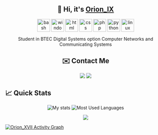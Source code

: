 <h2 align="center">👋 Hi, it's <a href="https://twitter.com/Orion_00001001">Orion_IX</a> </h2>

<p align="center">
<img align="center" alt="bash" height="40" width="40" src="https://cdn.jsdelivr.net/gh/devicons/devicon/icons/bash/bash-original.svg" style="max-width:100%;"></img>
<img align="center" alt="windows" height="40" width="40" src="https://cdn.jsdelivr.net/gh/devicons/devicon/icons/windows8/windows8-original.svg" style="max-width:100%;"></img>
<img align="center" alt="html" height="40" width="40" src="https://cdn.jsdelivr.net/gh/devicons/devicon/icons/html5/html5-original.svg" style="max-width:100%;"></img>
<img align="center" alt="css" height="40" width="40" src="https://cdn.jsdelivr.net/gh/devicons/devicon/icons/css3/css3-original.svg" style="max-width:100%;"></img>
<img  align="center" alt="php" height="40" width="40" src="https://cdn.jsdelivr.net/gh/devicons/devicon/icons/php/php-original.svg" style="max-width:100%;"></img>
<img align="center" alt="python" height="40" width="40" src="https://cdn.jsdelivr.net/gh/devicons/devicon/icons/python/python-original.svg" style="max-width:100%;"></img>
<img align="center" alt="linux" height="40" width="40" src="https://cdn.jsdelivr.net/gh/devicons/devicon/icons/linux/linux-original.svg" style="max-width:100%;"></img>


</p>

<p align="center">
   Student in BTEC Digital Systems option Computer Networks and Communicating Systems
</p>

<h2 align="center">✉️ Contact Me</h2>
<p align="center">
  <a href="https://twitter.com/Orion_00001001" target="_blank"><img src="https://img.shields.io/badge/twitter-%231DA1F2.svg?&style=for-the-badge&logo=twitter&logoColor=white"/></a>
  <a href="https://discordapp.com/users/450413579179524096" target="_blank"><img src="https://img.shields.io/badge/discord-%237489DA.svg?&style=for-the-badge&logo=discord&logoColor=white"/></a>
</p>

<h2 >📈 Quick Stats </h2>

<p align="center">
  <img src="https://github-readme-stats.vercel.app/api?username=Clement-XVII&show_icons=true&theme=radical" alt="My stats">
  <img src="https://github-readme-stats.vercel.app/api/top-langs/?username=Clement-XVII&layout=compact&show_icons=true&theme=radical" alt="Most Used Languages">
</p>

<p align="center">
  <a href="https://github.com/Clement-XVII">
    <img src="https://github-readme-streak-stats.herokuapp.com/?user=Clement-XVII#version3"/>
  </a>
</p>
<a href="https://github.com/Clement-XVII"><img alt="Orion_XVII Activity Graph" src="https://activity-graph.herokuapp.com/graph?username=Clement-XVII&bg_color=1F222E&color=F8D866&line=F85D7F&point=FFFFFF&hide_border=true" /></a>
